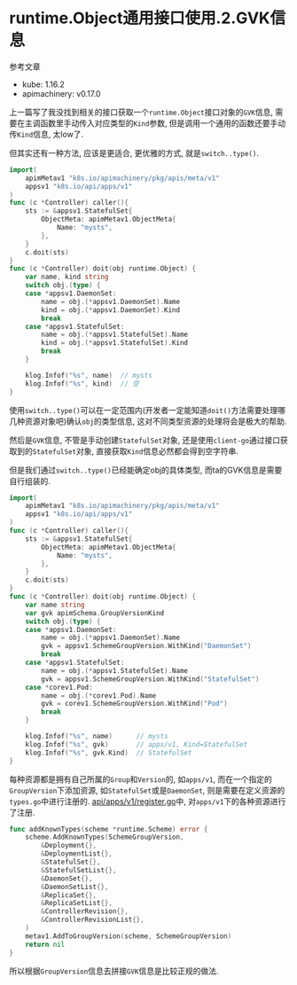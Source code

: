 # runtime.Object通用接口使用.2.GVK信息

参考文章

- kube: 1.16.2
- apimachinery: v0.17.0

上一篇写了我没找到相关的接口获取一个`runtime.Object`接口对象的`GVK`信息, 需要在主调函数里手动传入对应类型的`Kind`参数, 但是调用一个通用的函数还要手动传`Kind`信息, 太low了.

但其实还有一种方法, 应该是更适合, 更优雅的方式, 就是`switch..type()`.

```go
import(
    apimMetav1 "k8s.io/apimachinery/pkg/apis/meta/v1"
	appsv1 "k8s.io/api/apps/v1"
)
func (c *Controller) caller(){
	sts := &appsv1.StatefulSet{
		ObjectMeta: apimMetav1.ObjectMeta{
			Name: "mysts",
		},
	}
	c.doit(sts)
}
func (c *Controller) doit(obj runtime.Object) {
    var name, kind string
	switch obj.(type) {
	case *appsv1.DaemonSet:
		name = obj.(*appsv1.DaemonSet).Name
		kind = obj.(*appsv1.DaemonSet).Kind
		break
	case *appsv1.StatefulSet:
		name = obj.(*appsv1.StatefulSet).Name
		kind = obj.(*appsv1.StatefulSet).Kind
		break
	}

    klog.Infof("%s", name)  // mysts
    klog.Infof("%s", kind)  // 空
}
```

使用`switch..type()`可以在一定范围内(开发者一定能知道`doit()`方法需要处理哪几种资源对象吧)确认`obj`的类型信息, 这对不同类型资源的处理将会是极大的帮助.

然后是`GVK`信息, 不管是手动创建`StatefulSet`对象, 还是使用`client-go`通过接口获取到的`StatefulSet`对象, 直接获取`Kind`信息必然都会得到空字符串.

但是我们通过`switch..type()`已经能确定obj的具体类型, 而ta的GVK信息是需要自行组装的.

```go
import(
    apimMetav1 "k8s.io/apimachinery/pkg/apis/meta/v1"
	appsv1 "k8s.io/api/apps/v1"
)
func (c *Controller) caller(){
	sts := &appsv1.StatefulSet{
		ObjectMeta: apimMetav1.ObjectMeta{
			Name: "mysts",
		},
	}
	c.doit(sts)
}
func (c *Controller) doit(obj runtime.Object) {
	var name string
	var gvk apimSchema.GroupVersionKind
	switch obj.(type) {
	case *appsv1.DaemonSet:
		name = obj.(*appsv1.DaemonSet).Name
		gvk = appsv1.SchemeGroupVersion.WithKind("DaemonSet")
		break
	case *appsv1.StatefulSet:
		name = obj.(*appsv1.StatefulSet).Name
		gvk = appsv1.SchemeGroupVersion.WithKind("StatefulSet")
	case *corev1.Pod:
		name = obj.(*corev1.Pod).Name
		gvk = corev1.SchemeGroupVersion.WithKind("Pod")
		break
	}

    klog.Infof("%s", name)      // mysts
    klog.Infof("%s", gvk)       // apps/v1, Kind=StatefulSet
    klog.Infof("%s", gvk.Kind)  // StatefulSet
}
```

每种资源都是拥有自己所属的`Group`和`Version`的, 如`apps/v1`, 而在一个指定的`GroupVersion`下添加资源, 如`StatefulSet`或是`DaemonSet`, 则是需要在定义资源的`types.go`中进行注册的. [api/apps/v1/register.go](https://github.com/kubernetes/api/blob/v0.17.0/apps/v1/register.go)中, 对`apps/v1`下的各种资源进行了注册.

```go
func addKnownTypes(scheme *runtime.Scheme) error {
	scheme.AddKnownTypes(SchemeGroupVersion,
		&Deployment{},
		&DeploymentList{},
		&StatefulSet{},
		&StatefulSetList{},
		&DaemonSet{},
		&DaemonSetList{},
		&ReplicaSet{},
		&ReplicaSetList{},
		&ControllerRevision{},
		&ControllerRevisionList{},
	)
	metav1.AddToGroupVersion(scheme, SchemeGroupVersion)
	return nil
}
```

所以根据`GroupVersion`信息去拼接`GVK`信息是比较正规的做法.
